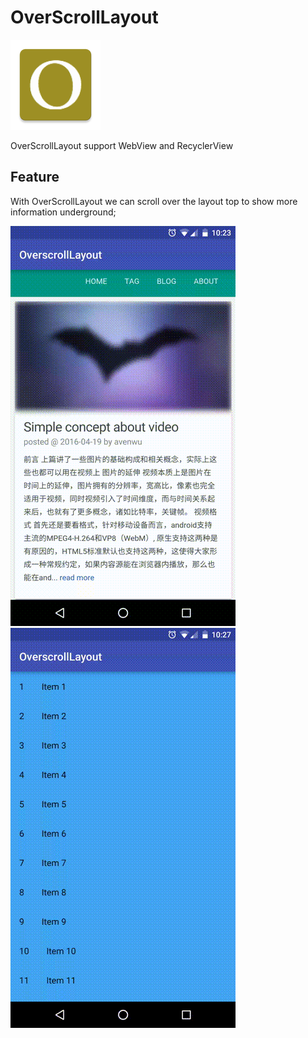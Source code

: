# OverScrollLayout
![logo](app/src/main/res/mipmap-xxhdpi/ic_launcher.png)

OverScrollLayout support WebView and RecyclerView

## Feature
With OverScrollLayout we can scroll over the layout top to show more information underground;

![WebView](doc/device-2016-04-24-102407.mp4.gif)
![WebView](doc/device-2016-04-24-102722.mp4.gif)

